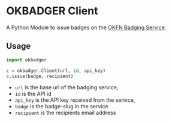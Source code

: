 # OKBADGER Client

A Python Module to issue badges on the [OKFN Badging
Service](http://badges.schoolofdata.org).

## Usage

```python
import okbadger

c = okbadger.Client(url, id, api_key)
c.issue(badge, recipient)
```

* ```url``` is the base url of the badging service,
* ```id``` is the API id
* ```api_key``` is the API key received from the serivce,
* ```badge``` is the badge-slug in the service
* ```recipient``` is the recipients email address
